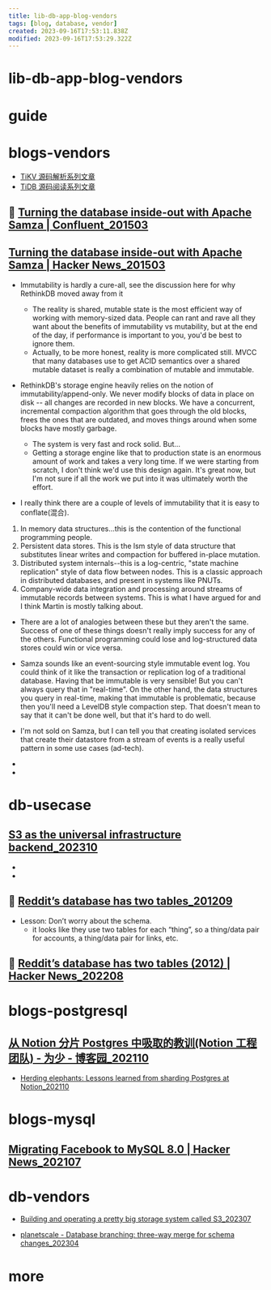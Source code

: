 ```yaml
---
title: lib-db-app-blog-vendors
tags: [blog, database, vendor]
created: 2023-09-16T17:53:11.838Z
modified: 2023-09-16T17:53:29.322Z
---
```


# lib-db-app-blog-vendors

# guide

# blogs-vendors
- [TiKV 源码解析系列文章](https://cn.pingcap.com/blog/?tag=TiKV%20%E6%BA%90%E7%A0%81%E8%A7%A3%E6%9E%90)
- [TiDB 源码阅读系列文章](https://cn.pingcap.com/blog/?tag=TiDB%20%E6%BA%90%E7%A0%81%E9%98%85%E8%AF%BB)

## 📝 [Turning the database inside-out with Apache Samza | Confluent_201503](https://www.confluent.io/blog/turning-the-database-inside-out-with-apache-samza/)

## [Turning the database inside-out with Apache Samza | Hacker News_201503](https://news.ycombinator.com/item?id=9145197)

- Immutability is hardly a cure-all, see the discussion here for why RethinkDB moved away from it
  - The reality is shared, mutable state is the most efficient way of working with memory-sized data. People can rant and rave all they want about the benefits of immutability vs mutability, but at the end of the day, if performance is important to you, you'd be best to ignore them.
  - Actually, to be more honest, reality is more complicated still. MVCC that many databases use to get ACID semantics over a shared mutable dataset is really a combination of mutable and immutable.
- RethinkDB's storage engine heavily relies on the notion of immutability/append-only. We never modify blocks of data in place on disk -- all changes are recorded in new blocks. We have a concurrent, incremental compaction algorithm that goes through the old blocks, frees the ones that are outdated, and moves things around when some blocks have mostly garbage.
  - The system is very fast and rock solid. But...
  - Getting a storage engine like that to production state is an enormous amount of work and takes a very long time. If we were starting from scratch, I don't think we'd use this design again. It's great now, but I'm not sure if all the work we put into it was ultimately worth the effort.

- I really think there are a couple of levels of immutability that it is easy to conflate(混合).
1. In memory data structures...this is the contention of the functional programming people.
2. Persistent data stores. This is the lsm style of data structure that substitutes linear writes and compaction for buffered in-place mutation.
3. Distributed system internals--this is a log-centric, "state machine replication" style of data flow between nodes. This is a classic approach in distributed databases, and present in systems like PNUTs.
4. Company-wide data integration and processing around streams of immutable records between systems. This is what I have argued for and I think Martin is mostly talking about.
- There are a lot of analogies between these but they aren't the same. Success of one of these things doesn't really imply success for any of the others. Functional programming could lose and log-structured data stores could win or vice versa. 

- Samza sounds like an event-sourcing style immutable event log. You could think of it like the transaction or replication log of a traditional database. Having that be immutable is very sensible! But you can't always query that in "real-time". On the other hand, the data structures you query in real-time, making that immutable is problematic, because then you'll need a LevelDB style compaction step. That doesn't mean to say that it can't be done well, but that it's hard to do well.

- I'm not sold on Samza, but I can tell you that creating isolated services that create their datastore from a stream of events is a really useful pattern in some use cases (ad-tech).
- 
- 

# db-usecase

## [S3 as the universal infrastructure backend_202310](https://medium.com/innovationendeavors/s3-as-the-universal-infrastructure-backend-a104a8cc6991)

- 
- 

## 📝 [Reddit’s database has two tables_201209](https://kevin.burke.dev/kevin/reddits-database-has-two-tables/)

- Lesson: Don’t worry about the schema.
  - it looks like they use two tables for each “thing”, so a thing/data pair for accounts, a thing/data pair for links, etc.

## 👥 [Reddit’s database has two tables (2012) | Hacker News_202208](https://news.ycombinator.com/item?id=32407873)

# blogs-postgresql

## [从 Notion 分片 Postgres 中吸取的教训(Notion 工程团队) - 为少 - 博客园_202110](https://www.cnblogs.com/hacker-linner/p/16243380.html)

- [Herding elephants: Lessons learned from sharding Postgres at Notion_202110](https://www.notion.so/blog/sharding-postgres-at-notion)
# blogs-mysql

## [Migrating Facebook to MySQL 8.0 | Hacker News_202107](https://news.ycombinator.com/item?id=27922097)

# db-vendors
- [Building and operating a pretty big storage system called S3_202307](https://www.allthingsdistributed.com/2023/07/building-and-operating-a-pretty-big-storage-system.html)

- [planetscale - Database branching: three-way merge for schema changes_202304](https://planetscale.com/blog/database-branching-three-way-merge-schema-changes)
# more
